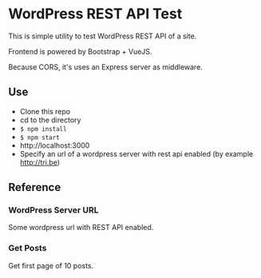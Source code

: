 # WordPress REST API Test

This is simple utility to test WordPress REST API of a site.

Frontend is powered by Bootstrap + VueJS.

Because CORS, it's uses an Express server as middleware.

## Use

- Clone this repo
- cd to the directory
- `$ npm install`
- `$ npm start`
- http://localhost:3000
- Specify an url of a wordpress server with rest api enabled (by example http://tri.be)

## Reference

### WordPress Server URL

Some wordpress url with REST API enabled.

### Get Posts

Get first page of 10 posts.

